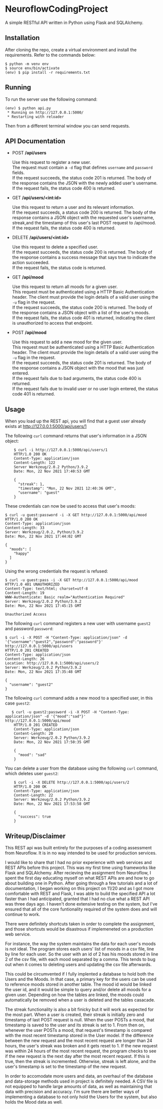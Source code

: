 NeuroflowCodingProject
=======================

A simple RESTful API written in Python using Flask and SQLAlchemy.

Installation
------------

After cloning the repo, create a virtual environment and install the requirements. Refer to the commands below:

    $ python -m venv env
    $ source env/bin/activate
    (env) $ pip install -r requirements.txt

Running
-------

To run the server use the following command:

    (env) $ python api.py
     * Running on http://127.0.0.1:5000/
     * Restarting with reloader

Then from a different terminal window you can send requests.

API Documentation
-----------------

- POST **/api/users**

    Use this request to register a new user.<br>
    The request must contain a `-d` flag that defines `username` and `password` fields.<br>
    If the request succeeds, the status code 201 is returned. The body of the response contains the JSON with the newly added user's username.<br>
    If the request fails, the status code 400 is returned.<br>

- GET **/api/users/&lt;int:id&gt;**

    Use this request to return a user and its relevant information.<br>
    If the request succeeds, a status code 200 is returned. The body of the response contains a JSON object with the requested user's username, streak,and the timestamp of this user's last POST request to /api/mood.<br>
    If the request fails, the status code 400 is returned.
    
- DELETE **/api/users/&lt;int:id&gt;**

    Use this request to delete a specified user.<br>
    If the request succeeds, the status code 200 is returned. The body of the response contains a success message that says true to indicate the action succeeded.<br>
    If the request fails, the status code is returned.

- GET **/api/mood**

    Use this request to return all moods for a given user.<br>
    This request must be authenticated using a HTTP Basic Authentication header. The client must provide the login details of a valid user using the `-u` flag in the request.<br>
    If the request succeeds, the status code 200 is returned. The body of the response contains a JSON object with a list of the user's moods.<br>
    If the request fails, the status code 401 is returned, indicating the client is unauthorized to access that endpoint.
    
- POST **/api/mood**

    Use this request to add a new mood for the given user.<br>
    This request must be authenticated using a HTTP Basic Authentication header. The client must provide the login details of a valid user using the `-u` flag in the request.<br>
    If the request succeeds, the status code 201 is returned. The body of the response contains a JSON object with the mood that was just entered.<br>
    If the request fails due to bad arguments, the status code 400 is returned.<br>
    If the request fails due to invalid user or no user login entered, the status code 401 is returned.

Usage
-------
When you load up the REST api, you will find that a guest user already exists at http://127.0.0.1:5000/api/users/1

The following `curl` command returns that user's information in a JSON object:

```
    $ curl -i http://127.0.0.1:5000/api/users/1
    HTTP/1.0 200 OK
    Content-Type: application/json
    Content-Length: 122
    Server Werkzeug/2.0.2 Python/3.9.2
    Date: Mon, 22 Nov 2021 17:40:53 GMT
    
    {
      "streak": 1,
      "timestamp": "Mon, 22 Nov 2021 12:40:36 GMT",
      "username": "guest"
    }
```

These credentials can now be used to access that user's moods:

    $ curl -u guest:password -i -X GET http://127.0.0.1:5000/api/mood
    HTTP/1.0 200 OK
    Content-Type: application/json
    Content-Length: 33
    Server: Werkzeug/2.0.2, Python/3.9.2
    Date: Mon, 22 Nov 2021 17:44:02 GMT
    
    {
      "moods": [
        "happy"
      ]
    }
    
Using the wrong credentials the request is refused:

    $ curl -u guest:pass -i -X GET http://127.0.0.1:5000/api/mood
    HTTP/1.0 401 UNAUTHORIZED
    Content-Type: text/html; charset=utf-8
    Content-Length: 19
    WWW-Authenticate: Basic realm="Authentication Required"
    Server: Werkzeug/2.0.2 Python/3.9.2
    Date: Mon, 22 Nov 2021 17:45:15 GMT
    
    Unauthorized Access
    
The following `curl` command registers a new user with username `guest2` and password `password`:

    $ curl -i -X POST -H "Content-Type: application/json" -d '{"username":"guest2","password":"password"}' http://127.0.0.1:5000/api/users
    HTTP/1.0 201 CREATED
    Content-Type: application/json
    Content-Length: 26
    Location: http://127.0.0.1:5000/api/users/2
    Server: Werkzeug/2.0.2 Python/3.9.2
    Date: Mon, 22 Nov 2021 17:35:48 GMT
    
    {
      "username": "guest2"
    }

    
The following `curl` command adds a new mood to a specified user, in this case `guest2`:

```
   $ curl -u guest2:password -i -X POST -H "Content-Type: application/json" -d '{"mood":"sad"}' 
http://127.0.0.1:5000/api/mood
    HTTP/1.0 201 CREATED
    Content-Type: application/json
    Content-Length: 20
    Server: Werkzeug/2.0.2 Python/3.9.2
    Date: Mon, 22 Nov 2021 17:50:35 GMT
    
    {
      "mood": "sad"
    }
```

You can delete a user from the database using the following `curl` command, which deletes user `guest2`:

```
    $ curl -i -X DELETE http://127.0.0.1:5000/api/users/2
    HTTP/1.0 200 OK
    Content-Type: application/json
    Content-Length: 22
    Server: Werkzeug/2.0.2 Python/3.9.2
    Date: Mon, 22 Nov 2021 17:53:58 GMT
    
    {
      "success": true
    }
```

Writeup/Disclaimer
-------

This REST api was built entirely for the purposes of a coding assessment from Neuroflow. It is in no way intended to be used for production services. 

I would like to share that I had no prior experience with web services and REST APIs before this project. This was my first time using frameworks like Flask and SQLAlchemy. After recieving the assignment from Neuroflow, I spent the first day educating myself on what REST APIs are and how to go about building one in Python. After going through a few tutorials and a lot of documentation, I began working on this project on 11/20 and as I got more comfortable with REST and Flask, I was able to build the specified API a lot faster than I had anticipated, granted that I had no clue what a REST API was three days ago. I haven't done extensive testing on the system, but I've ensured that all of the core funtionality required of the system does and will continue to work.

There were definitely shortcuts taken in order to complete the assignment, and those shortcuts would be disastrous if implemeneted on a production web service. 

   For instance, the way the system maintains the data for each user's moods is not ideal. The program stores each users' list of moods in a csv file, line by line for each user. So the user with an id of 2 has his moods stored in line 2 of the csv file, with each mood separated by a comma. This tends to bug out when it comes to deleting users and updating the csv file afterwards. 

   This could be circumvented if I fully implented a database to hold both the Users and the Moods. In that case, a primary key for the users can be used to reference moods stored in another table. The mood id would be linked the user id, and it would be simple to query and/or delete all moods for a given user. Depending on how the tables are linked, the moods could automatically be removed when a user is deleted and the tables casacade. 

The streak functionality is also a bit finicky but it will work as expected for the most part. When a user is created, their streak is initially zero and timestamp of last POST request is null. When the user POSTs a mood, that timestamp is saved to the user and its streak is set to 1. From then on, whenever the user POSTs a mood, that request's timestamp is compared with the most recent timestamp stored in the User model. If the difference between the new request and the most recent request are longer than 24 hours, the user's streak was broken and it gets reset to 1. If the new request was within 24 hours of the most recent request, the program checks to see if the new request is the next day after the most recent request. If this is true, then the streak is incremented. Otherwise, streak is left alone, and the user's timestamp is set to the timestamp of the new request.

In order to accomodate more users and data, an overhaul of the database and data-storage methods used in project is definitely needed. A CSV file is not equipped to handle large amounts of data, as well as maintaining that data with precision and accuracy. I'm sure there are better ways of implementing a database to not only hold the Users for the system, but also holds the Mood data as well. 

